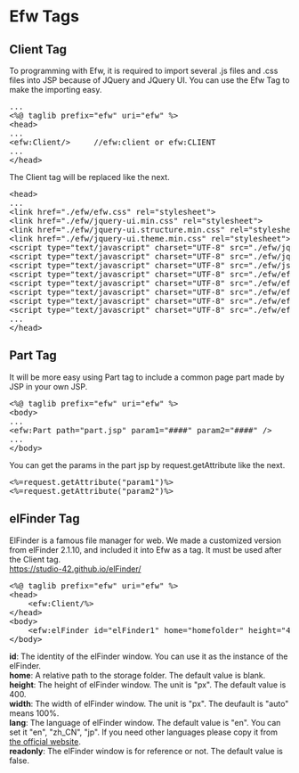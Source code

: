 <H1>Efw Tags</H1>

<h2>Client Tag</h2>
To programming with Efw, it is required to import several .js files and .css files into JSP because of JQuery and JQuery UI.
You can use the Efw Tag to make the importing easy.

<pre>
...
&lt;%@ taglib prefix=&quot;efw&quot; uri=&quot;efw&quot; %&gt;
&lt;head&gt;
...
&lt;efw:Client/&gt;		//efw:client or efw:CLIENT
...
&lt;/head&gt;
</pre>
The Client tag will be replaced like the next.

<pre>
&lt;head&gt;
...
&lt;link href=&quot;./efw/efw.css&quot; rel=&quot;stylesheet&quot;&gt;
&lt;link href=&quot;./efw/jquery-ui.min.css&quot; rel=&quot;stylesheet&quot;&gt;
&lt;link href=&quot;./efw/jquery-ui.structure.min.css&quot; rel=&quot;stylesheet&quot;&gt;
&lt;link href=&quot;./efw/jquery-ui.theme.min.css&quot; rel=&quot;stylesheet&quot;&gt;
&lt;script type=&quot;text/javascript&quot; charset=&quot;UTF-8&quot; src=&quot;./efw/jquery-min.js&quot;&gt;&lt;/script&gt;
&lt;script type=&quot;text/javascript&quot; charset=&quot;UTF-8&quot; src=&quot;./efw/jquery-ui.min.js&quot;&gt;&lt;/script&gt;
&lt;script type=&quot;text/javascript&quot; charset=&quot;UTF-8&quot; src=&quot;./efw/js.cookie.min.js&quot;&gt;&lt;/script&gt;
&lt;script type=&quot;text/javascript&quot; charset=&quot;UTF-8&quot; src=&quot;./efw/efw.client.messages.js&quot;&gt;&lt;/script&gt;
&lt;script type=&quot;text/javascript&quot; charset=&quot;UTF-8&quot; src=&quot;./efw/efw.client.format.js&quot;&gt;&lt;/script&gt;
&lt;script type=&quot;text/javascript&quot; charset=&quot;UTF-8&quot; src=&quot;./efw/efw.client.inputbehavior.js&quot;&gt;&lt;/script&gt;
&lt;script type=&quot;text/javascript&quot; charset=&quot;UTF-8&quot; src=&quot;./efw/efw.client.js&quot;&gt;&lt;/script&gt;
&lt;script type=&quot;text/javascript&quot; charset=&quot;UTF-8&quot; src=&quot;./efw/efw.js&quot;&gt;&lt;/script&gt;
...
&lt;/head&gt;
</pre>

<h2>Part Tag</h2>
It will be more easy using Part tag to include a common page part made by JSP in your own JSP.
<pre>
&lt;%@ taglib prefix=&quot;efw&quot; uri=&quot;efw&quot; %&gt;
&lt;body&gt;
...
&lt;efw:Part path="part.jsp" param1="####" param2="####" /&gt;		//efw:part or efw:PART
...
&lt;/body&gt;
</pre>

You can get the params in the part jsp by request.getAttribute like the next.

<pre>
<%=request.getAttribute("param1")%>
<%=request.getAttribute("param2")%>
</pre>

<h2>elFinder Tag</h2>
ElFinder is a famous file manager for web. We made a customized version from elFinder 2.1.10, and included it into Efw as a tag. It must be used after the Client tag.<br>
<a href="https://studio-42.github.io/elFinder/">https://studio-42.github.io/elFinder/</a>

<pre>
&lt;%@ taglib prefix=&quot;efw&quot; uri=&quot;efw&quot; %&gt;
&lt;head&gt;
	&lt;efw:Client/%&gt;
&lt;/head&gt;
&lt;body&gt;
	&lt;efw:elFinder id="elFinder1" home="homefolder" height="400" width="800" lang="en" readonly="false" /&gt;
&lt;/body&gt;
</pre>

<b>id</b>: The identity of the elFinder window. You can use it as the instance of the elFinder.<br>
<b>home</b>: A relative path to the storage folder. The default value is blank.<br>
<b>height</b>: The height of elFinder window. The unit is "px". The default value is 400.<br>
<b>width</b>: The width of elFinder window. The unit is "px". The deufault is "auto" means 100%.<br>
<b>lang</b>: The language of elFinder window. The default value is "en". You can set it "en", "zh_CN", "jp". If you need other languages please copy it from <a href="https://studio-42.github.io/elFinder/">the official website</a>.<br>
<b>readonly</b>: The elFinder window is for reference or not. The default value is false.<br>